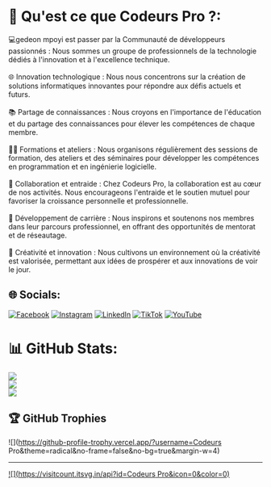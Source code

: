 # 💫 Qu'est ce que Codeurs Pro ?:
💻gedeon mpoyi est passer par la  Communauté de développeurs passionnés : Nous sommes un groupe de professionnels de la technologie dédiés à l'innovation et à l'excellence technique.<br><br>🌐 Innovation technologique : Nous nous concentrons sur la création de solutions informatiques innovantes pour répondre aux défis actuels et futurs.<br><br>📚 Partage de connaissances : Nous croyons en l'importance de l'éducation et du partage des connaissances pour élever les compétences de chaque membre.<br><br>👩‍🏫 Formations et ateliers : Nous organisons régulièrement des sessions de formation, des ateliers et des séminaires pour développer les compétences en programmation et en ingénierie logicielle.<br><br>🤝 Collaboration et entraide : Chez Codeurs Pro, la collaboration est au cœur de nos activités. Nous encourageons l'entraide et le soutien mutuel pour favoriser la croissance personnelle et professionnelle.<br><br>🌱 Développement de carrière : Nous inspirons et soutenons nos membres dans leur parcours professionnel, en offrant des opportunités de mentorat et de réseautage.<br><br>🎨 Créativité et innovation : Nous cultivons un environnement où la créativité est valorisée, permettant aux idées de prospérer et aux innovations de voir le jour.


## 🌐 Socials:
[![Facebook](https://img.shields.io/badge/Facebook-%231877F2.svg?logo=Facebook&logoColor=white)](https://facebook.com/codeurspro) [![Instagram](https://img.shields.io/badge/Instagram-%23E4405F.svg?logo=Instagram&logoColor=white)](https://instagram.com/codeurspro) [![LinkedIn](https://img.shields.io/badge/LinkedIn-%230077B5.svg?logo=linkedin&logoColor=white)](https://linkedin.com/in/codeurspro) [![TikTok](https://img.shields.io/badge/TikTok-%23000000.svg?logo=TikTok&logoColor=white)](https://tiktok.com/@codeurspro) [![YouTube](https://img.shields.io/badge/YouTube-%23FF0000.svg?logo=YouTube&logoColor=white)](https://youtube.com/@codeurspro) 
# 📊 GitHub Stats:
![](https://github-readme-stats.vercel.app/api?username=CodeursPro&theme=dark&hide_border=false&include_all_commits=false&count_private=false)<br/>
![](https://github-readme-streak-stats.herokuapp.com/?user=CodeursPro&theme=dark&hide_border=false)<br/>
![](https://github-readme-stats.vercel.app/api/top-langs/?username=CodeursPro&theme=dark&hide_border=false&include_all_commits=false&count_private=false&layout=compact)

## 🏆 GitHub Trophies
![](https://github-profile-trophy.vercel.app/?username=Codeurs Pro&theme=radical&no-frame=false&no-bg=true&margin-w=4)

---
[![](https://visitcount.itsvg.in/api?id=Codeurs Pro&icon=0&color=0)](https://visitcount.itsvg.in)

<!-- Proudly created with GPRM ( https://gprm.itsvg.in ) -->
